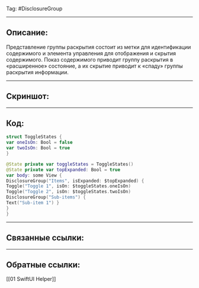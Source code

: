 Tag: #DisclosureGroup

---
## Описание:
Представление группы раскрытия состоит из метки для идентификации содержимого и элемента управления для отображения и скрытия содержимого. Показ содержимого приводит группу раскрытия в «расширенное» состояние, а их скрытие приводит к «спаду» группы раскрытия информации.

---
## Скриншот:


---
## Код:

``` swift
struct ToggleStates { 
var oneIsOn: Bool = false 
var twoIsOn: Bool = true
}

@State private var toggleStates = ToggleStates()
@State private var topExpanded: Bool = true 
var body: some View { 
DisclosureGroup("Items", isExpanded: $topExpanded) { 
Toggle("Toggle 1", isOn: $toggleStates.oneIsOn) 
Toggle("Toggle 2", isOn: $toggleStates.twoIsOn) 
DisclosureGroup("Sub-items") { 
Text("Sub-item 1") } 
}
}

```

---
## Связанные ссылки:


---
## Обратные ссылки:
[[01 SwiftUI Helper]]